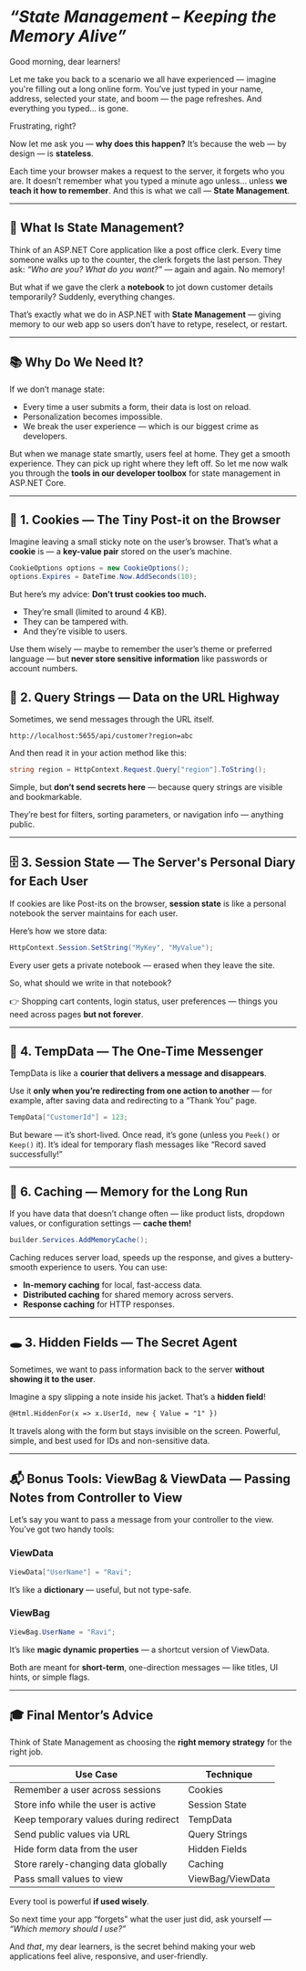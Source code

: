  

# *“State Management – Keeping the Memory Alive”*

Good morning, dear learners!

Let me take you back to a scenario we all have experienced — imagine you're filling out a long online form. You’ve just typed in your name, address, selected your state, and boom — the page refreshes. And everything you typed... is gone.

Frustrating, right?

Now let me ask you — **why does this happen?** It’s because the web — by design — is **stateless**.

Each time your browser makes a request to the server, it forgets who you are. It doesn’t remember what you typed a minute ago unless... unless **we teach it how to remember**. And this is what we call — **State Management**.

---

## 🔁 What Is State Management?

Think of an ASP.NET Core application like a post office clerk. Every time someone walks up to the counter, the clerk forgets the last person. They ask: *“Who are you? What do you want?”* — again and again. No memory!

But what if we gave the clerk a **notebook** to jot down customer details temporarily? Suddenly, everything changes.

That’s exactly what we do in ASP.NET with **State Management** — giving memory to our web app so users don’t have to retype, reselect, or restart.

---

## 📚 Why Do We Need It?

If we don’t manage state:

* Every time a user submits a form, their data is lost on reload.
* Personalization becomes impossible.
* We break the user experience — which is our biggest crime as developers.

But when we manage state smartly, users feel at home. They get a smooth experience. They can pick up right where they left off. So let me now walk you through the **tools in our developer toolbox** for state management in ASP.NET Core.

---

## 🍪 1. Cookies — The Tiny Post-it on the Browser

Imagine leaving a small sticky note on the user’s browser. That’s what a **cookie** is — a **key-value pair** stored on the user’s machine.

```csharp
CookieOptions options = new CookieOptions();
options.Expires = DateTime.Now.AddSeconds(10);
```

But here’s my advice: **Don’t trust cookies too much.**

* They’re small (limited to around 4 KB).
* They can be tampered with.
* And they’re visible to users.

Use them wisely — maybe to remember the user’s theme or preferred language — but **never store sensitive information** like passwords or account numbers.

## 🔗 2. Query Strings — Data on the URL Highway

Sometimes, we send messages through the URL itself.

```url
http://localhost:5655/api/customer?region=abc
```

And then read it in your action method like this:

```csharp
string region = HttpContext.Request.Query["region"].ToString();
```

Simple, but **don’t send secrets here** — because query strings are visible and bookmarkable.

They’re best for filters, sorting parameters, or navigation info — anything public.

---


## 🗄️ 3. Session State — The Server's Personal Diary for Each User

If cookies are like Post-its on the browser, **session state** is like a personal notebook the server maintains for each user.

Here’s how we store data:

```csharp
HttpContext.Session.SetString("MyKey", "MyValue");
```

Every user gets a private notebook — erased when they leave the site.

So, what should we write in that notebook?

👉 Shopping cart contents, login status, user preferences — things you need across pages **but not forever**.

---
## 🚪 4. TempData — The One-Time Messenger

TempData is like a **courier that delivers a message and disappears**.

Use it **only when you’re redirecting from one action to another** — for example, after saving data and redirecting to a “Thank You” page.

```csharp
TempData["CustomerId"] = 123;
```

But beware — it’s short-lived. Once read, it’s gone (unless you `Peek()` or `Keep()` it). It’s ideal for temporary flash messages like “Record saved successfully!”

---



## 🚀 6. Caching — Memory for the Long Run

If you have data that doesn’t change often — like product lists, dropdown values, or configuration settings — **cache them!**

```csharp
builder.Services.AddMemoryCache();
```

Caching reduces server load, speeds up the response, and gives a buttery-smooth experience to users. You can use:

* **In-memory caching** for local, fast-access data.
* **Distributed caching** for shared memory across servers.
* **Response caching** for HTTP responses.

---

## 🕳️ 3. Hidden Fields — The Secret Agent

Sometimes, we want to pass information back to the server **without showing it to the user**.

Imagine a spy slipping a note inside his jacket. That’s a **hidden field**!

```html
@Html.HiddenFor(x => x.UserId, new { Value = "1" })
```

It travels along with the form but stays invisible on the screen. Powerful, simple, and best used for IDs and non-sensitive data.

---


## 📬 Bonus Tools: ViewBag & ViewData — Passing Notes from Controller to View

Let’s say you want to pass a message from your controller to the view. You’ve got two handy tools:

### ViewData

```csharp
ViewData["UserName"] = "Ravi";
```

It’s like a **dictionary** — useful, but not type-safe.

### ViewBag

```csharp
ViewBag.UserName = "Ravi";
```

It’s like **magic dynamic properties** — a shortcut version of ViewData.

Both are meant for **short-term**, one-direction messages — like titles, UI hints, or simple flags.

---

## 🎓 Final Mentor’s Advice

Think of State Management as choosing the **right memory strategy** for the right job.

| Use Case                              | Technique        |
| ------------------------------------- | ---------------- |
| Remember a user across sessions       | Cookies          |
| Store info while the user is active   | Session State    |
| Keep temporary values during redirect | TempData         |
| Send public values via URL            | Query Strings    |
| Hide form data from the user          | Hidden Fields    |
| Store rarely-changing data globally   | Caching          |
| Pass small values to view             | ViewBag/ViewData |

Every tool is powerful **if used wisely**.

So next time your app “forgets” what the user just did, ask yourself — *“Which memory should I use?”*

And *that*, my dear learners, is the secret behind making your web applications feel alive, responsive, and user-friendly.
 
